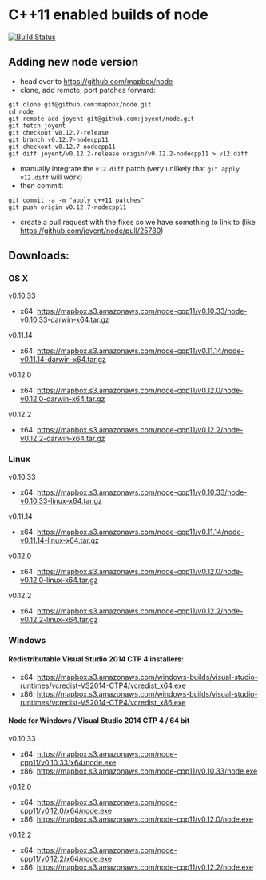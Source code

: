 # C++11 enabled builds of node

[![Build Status](https://travis-ci.org/mapbox/node-cpp11.svg?branch=master)](https://travis-ci.org/mapbox/node-cpp11)

## Adding new node version

- head over to https://github.com/mapbox/node
- clone, add remote, port patches forward:

```
git clone git@github.com:mapbox/node.git
cd node
git remote add joyent git@github.com:joyent/node.git
git fetch joyent
git checkout v0.12.7-release
git branch v0.12.7-nodecpp11
git checkout v0.12.7-nodecpp11
git diff joyent/v0.12.2-release origin/v0.12.2-nodecpp11 > v12.diff
```

- manually integrate the `v12.diff` patch (very unlikely that `git apply v12.diff` will work)
- then commit:

```
git commit -a -m "apply c++11 patches"
git push origin v0.12.7-nodecpp11
```
- create a pull request with the fixes so we have something to link to (like https://github.com/joyent/node/pull/25780)


## Downloads:

### OS X

v0.10.33
 - x64: https://mapbox.s3.amazonaws.com/node-cpp11/v0.10.33/node-v0.10.33-darwin-x64.tar.gz

v0.11.14
 - x64: https://mapbox.s3.amazonaws.com/node-cpp11/v0.11.14/node-v0.11.14-darwin-x64.tar.gz

v0.12.0
 - x64: https://mapbox.s3.amazonaws.com/node-cpp11/v0.12.0/node-v0.12.0-darwin-x64.tar.gz

v0.12.2
 - x64: https://mapbox.s3.amazonaws.com/node-cpp11/v0.12.2/node-v0.12.2-darwin-x64.tar.gz

### Linux

v0.10.33
 - x64: https://mapbox.s3.amazonaws.com/node-cpp11/v0.10.33/node-v0.10.33-linux-x64.tar.gz

v0.11.14
 - x64: https://mapbox.s3.amazonaws.com/node-cpp11/v0.11.14/node-v0.11.14-linux-x64.tar.gz

v0.12.0
 - x64: https://mapbox.s3.amazonaws.com/node-cpp11/v0.12.0/node-v0.12.0-linux-x64.tar.gz

v0.12.2
 - x64: https://mapbox.s3.amazonaws.com/node-cpp11/v0.12.2/node-v0.12.2-linux-x64.tar.gz

### Windows

#### Redistributable Visual Studio 2014 CTP 4 installers:
 - x64: https://mapbox.s3.amazonaws.com/windows-builds/visual-studio-runtimes/vcredist-VS2014-CTP4/vcredist_x64.exe 
 - x86: https://mapbox.s3.amazonaws.com/windows-builds/visual-studio-runtimes/vcredist-VS2014-CTP4/vcredist_x86.exe 

#### Node for Windows / Visual Studio 2014 CTP 4 / 64 bit

v0.10.33
 - x64: https://mapbox.s3.amazonaws.com/node-cpp11/v0.10.33/x64/node.exe
 - x86: https://mapbox.s3.amazonaws.com/node-cpp11/v0.10.33/node.exe

v0.12.0
 - x64: https://mapbox.s3.amazonaws.com/node-cpp11/v0.12.0/x64/node.exe
 - x86: https://mapbox.s3.amazonaws.com/node-cpp11/v0.12.0/node.exe

v0.12.2
 - x64: https://mapbox.s3.amazonaws.com/node-cpp11/v0.12.2/x64/node.exe
 - x86: https://mapbox.s3.amazonaws.com/node-cpp11/v0.12.2/node.exe
